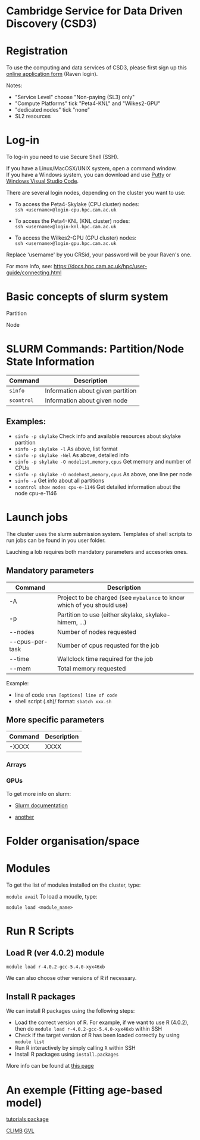 # Cambridge Service for Data Driven Discovery (CSD3)

# Registration

To use the computing and data services of CSD3, please first sign up this [online application form](https://www.hpc.cam.ac.uk/applications-access-research-computing-services) (Raven login).

Notes:<br/>
- "Service Level" choose "Non-paying (SL3) only" <br/>
- "Compute Platforms" tick "Peta4-KNL" and "Wilkes2-GPU" <br/>
- "dedicated nodes" tick "none" <br/>
- SL2 resources <br/>


# Log-in

To log-in you need to use Secure Shell (SSH).

If you have a Linux/MacOSX/UNIX system, open a command window. <br/>
If you have a Windows system, you can download and use [Putty](https://www.putty.org/) or [Windows Visual Studio Code](https://code.visualstudio.com/).


There are several login nodes, depending on the cluster you want to use: <br/>

  - To access the Peta4-Skylake (CPU cluster) nodes: <br/>
    ``` ssh <username>@login-cpu.hpc.cam.ac.uk ```
    
  - To access the Peta4-KNL (KNL cluster) nodes: <br/>
    ``` ssh <username>@login-knl.hpc.cam.ac.uk ```
    
  - To access the Wilkes2-GPU (GPU cluster) nodes: <br/> 
    ``` ssh <username>@login-gpu.hpc.cam.ac.uk ```

Replace 'username' by you CRSid, your password will be your Raven's one. <br/>
  
For more info, see: https://docs.hpc.cam.ac.uk/hpc/user-guide/connecting.html

# Basic concepts of slurm system

Partition

Node

# SLURM Commands: Partition/Node State Information

| Command | Description |
| --- | --- |
| ``` sinfo ``` | Information about given partition |
| ``` scontrol ``` | Information about given node |

## Examples:
- ``` sinfo -p skylake ``` Check info and available resources about skylake partition <br/>
- ``` sinfo -p skylake -l ``` As above, list format <br/>
- ``` sinfo -p skylake -Nel ``` As above, detailed info <br/>
- ``` sinfo -p skylake -O nodelist,memory,cpus ``` Get memory and number of CPUs <br/>
- ``` sinfo -p skylake -O nodehost,memory,cpus ``` As above, one line per node <br/>
- ``` sinfo -a ``` Get info about all partitions <br/>
- ``` scontrol show nodes cpu-e-1146 ``` Get detailed information about the node cpu-e-1146 <br/>




# Launch jobs

The cluster uses the slurm submission system. Templates of shell scripts to run jobs can be found in you user folder.

Lauching a lob requires both mandatory parameters and accesories ones.

## Mandatory parameters

| Command | Description |
| --- | --- |
| -A | Project to be charged (see ```mybalance``` to know which of you should use)|
| -p | Partition to use (either skylake, skylake-himem, ...) |
| --nodes | Number of nodes requested |
| --cpus-per-task | Number of cpus requsted for the job |
| --time | Wallclock time required for the job |
| --mem | Total memory requested |

Example: 
- line of code
``` srun [options] line of code ```
- shell script (.sh)/ format:
``` sbatch xxx.sh ```

## More specific parameters

| Command | Description |
| --- | --- |
| -XXXX | XXXX |

### Arrays

### GPUs

To get more info on slurm:

- [Slurm documentation](https://slurm.schedmd.com/documentation.html)

- [another](https://modules.readthedocs.io/en/latest/module.html)

# Folder organisation/space

# Modules

To get the list of modules installed on the cluster, type: 

``` module avail ```
To load a moudle, type: 

``` module load <module_name> ```

# Run R Scripts

## Load R (ver 4.0.2) module

``` module load r-4.0.2-gcc-5.4.0-xyx46xb ```

We can also choose other versions of R if necessary.

## Install R packages

We can install R packages using the following steps: <br/>
- Load the correct version of R. For example, if we want to use R (4.0.2), then do ``` module load r-4.0.2-gcc-5.4.0-xyx46xb ``` within SSH <br/>
- Check if the target version of R has been loaded correctly by using ``` module list ``` <br/>
- Run R interactively by simply calling ``` R ``` within SSH <br/>
- Install R packages using ``` install.packages ``` <br/>

More info can be found at [this page](https://docs.hpc.cam.ac.uk/hpc/software-packages/r.html)

# An exemple (Fitting age-based model)


[tutorials package](https://education.rstudio.com/blog/2020/09/delivering-learnr-tutorials-in-a-package/)


[CLIMB](https://bryn.climb.ac.uk/user/login/?next=/)
[GVL](https://www.gvl.org.au/about/)
